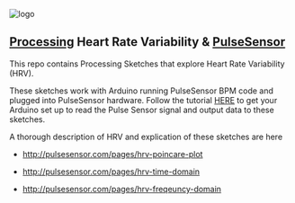 ![logo](https://avatars0.githubusercontent.com/u/7002937?v=3&s=200)


## <a href="https://processing.org"> Processing</a> Heart Rate Variability & <a href="http://www.pulsesensor.com">PulseSensor</a>

This repo contains Processing Sketches that explore Heart Rate Variability (HRV).

These sketches work with Arduino running PulseSensor BPM code and plugged into PulseSensor hardware. Follow the tutorial [HERE](https://pulsesensor.com/pages/getting-advanced) to get your Arduino set up to read the Pulse Sensor signal and output data to these sketches.

A thorough description of HRV and explication of these sketches are here

*	http://pulsesensor.com/pages/hrv-poincare-plot

*  http://pulsesensor.com/pages/hrv-time-domain

*  http://pulsesensor.com/pages/hrv-freqeuncy-domain
